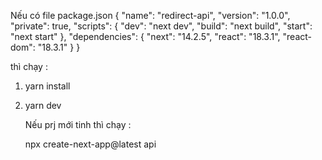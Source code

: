 Nếu có file package.json
{
"name": "redirect-api",
"version": "1.0.0",
"private": true,
"scripts": {
"dev": "next dev",
"build": "next build",
"start": "next start"
},
"dependencies": {
"next": "14.2.5",
"react": "18.3.1",
"react-dom": "18.3.1"
}
}

thì chạy :

1. yarn install
2. yarn dev

   Nếu prj mới tinh
   thì chạy :

   npx create-next-app@latest api
